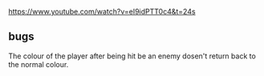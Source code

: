 https://www.youtube.com/watch?v=eI9idPTT0c4&t=24s

## bugs

The colour of the player after being hit be an enemy dosen't return back to the normal colour.